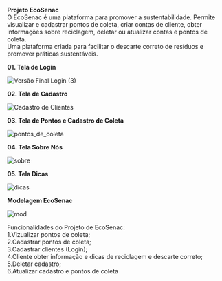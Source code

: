 **Projeto EcoSenac** <br>
O EcoSenac é uma plataforma para promover a sustentabilidade.
Permite visualizar e cadastrar pontos de coleta, criar contas de cliente, obter informações sobre reciclagem, deletar ou atualizar contas e pontos de coleta. <br>
Uma plataforma criada para facilitar o descarte correto de resíduos e promover práticas sustentáveis.

**01. Tela de Login**

![Versão Final Login (3)](https://github.com/livamaral/ecoSenac/assets/101746345/2377dd15-8ea4-4bb1-acad-f87849d07999)


**02. Tela de Cadastro**
   
![Cadastro de Clientes](https://github.com/livamaral/ecoSenac/assets/101746345/787d14d7-d644-47ac-a5ba-40c4fd3bd6cd)


**03. Tela de Pontos e Cadastro de Coleta**

![pontos_de_coleta](https://github.com/livamaral/ecoSenac/assets/101746345/cbb6dc27-6b38-4046-ac57-6728afe6a2d8)

**04. Tela Sobre Nós**

![sobre](https://github.com/livamaral/ecoSenac/assets/116684323/1ba0710c-6dce-4bec-b794-42491015b08c)


**05. Tela Dicas**

![dicas](https://github.com/livamaral/ecoSenac/assets/101746345/0f07b584-df00-4ad5-945c-514aa46f4a99)


**Modelagem EcoSenac**

![mod](https://github.com/livamaral/ecoSenac/assets/101746345/7c580fb8-51fb-49f7-8f1d-d4f9b6f7f27e)





Funcionalidades do Projeto de EcoSenac:<br>
1.Vizualizar pontos de coleta;<br>
2.Cadastrar pontos de coleta;<br>
3.Cadastrar clientes (Login);<br>
4.Cliente obter informação e dicas de reciclagem e descarte correto;<br>
5.Deletar cadastro;<br>
6.Atualizar cadastro e pontos de coleta


